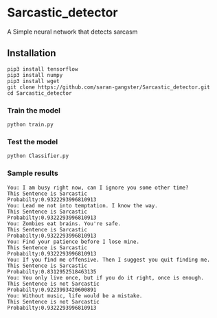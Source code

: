 # Sarcastic_detector
A Simple neural network that detects sarcasm

## Installation
```
pip3 install tensorflow
pip3 install numpy
pip3 install wget
git clone https://github.com/saran-gangster/Sarcastic_detector.git
cd Sarcastic_detector
```

### Train the model

```
python train.py
```

### Test the model

```
python Classifier.py
```

### Sample results

```
You: I am busy right now, can I ignore you some other time?
This Sentence is Sarcastic
Probabilty:0.9322293996810913
You: Lead me not into temptation. I know the way.
This Sentence is Sarcastic
Probabilty:0.9322293996810913
You: Zombies eat brains. You're safe.
This Sentence is Sarcastic
Probabilty:0.9322293996810913
You: Find your patience before I lose mine.
This Sentence is Sarcastic
Probabilty:0.9322293996810913
You: If you find me offensive. Then I suggest you quit finding me.
This Sentence is Sarcastic
Probabilty:0.8312952518463135
You: You only live once, but if you do it right, once is enough.
This Sentence is not Sarcastic
Probabilty:0.9223993420600891
You: Without music, life would be a mistake.
This Sentence is not Sarcastic
Probabilty:0.9322293996810913
```

